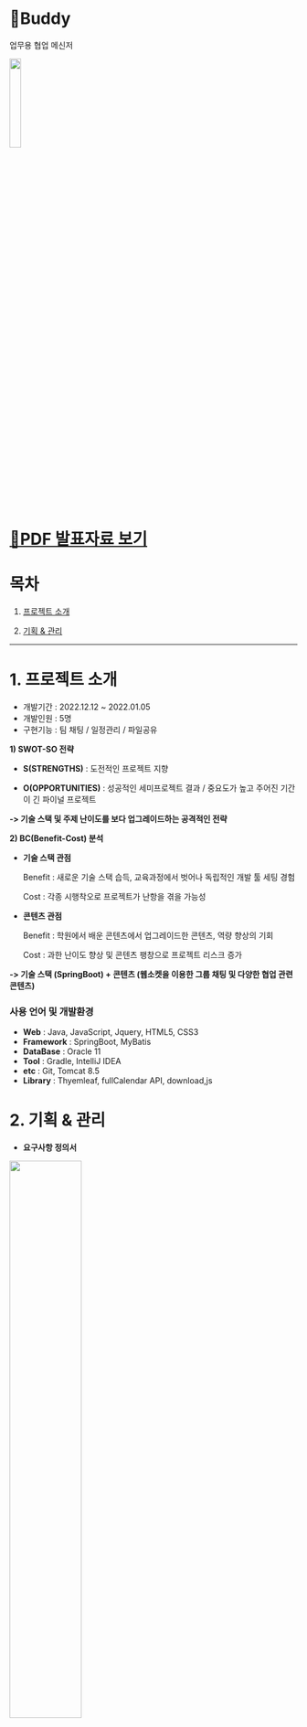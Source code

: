 # 💬Buddy
업무용 협업 메신저

<img src="https://user-images.githubusercontent.com/101914200/220711683-d702c7ce-cf57-4169-ae2f-64c2ea0393c7.PNG" height="20%" width="20%">


# [📄PDF 발표자료 보기](https://drive.google.com/file/d/1bQDCzWmHd29F6kM-AXXTEGf9GxBb0GZI/view?usp=share_link)

# 목차

1. [프로젝트 소개](#1-프로젝트-소개)

2. [기획 & 관리](#2-기획--관리)
-------------
# 1. 프로젝트 소개
* 개발기간 : 2022.12.12 ~ 2022.01.05
* 개발인원 : 5명
* 구현기능 : 팀 채팅 / 일정관리 / 파일공유

**1) SWOT-SO 전략**

* **S(STRENGTHS)** : 도전적인 프로젝트 지향

* **O(OPPORTUNITIES)** : 성공적인 세미프로젝트 결과 / 중요도가 높고 주어진 기간이 긴 파이널 프로젝트

**-> 기술 스택 및 주제 난이도를 보다 업그레이드하는 공격적인 전략**

**2) BC(Benefit-Cost) 분석**

* **기술 스택 관점**

   Benefit : 새로운 기술 스택 습득, 교육과정에서 벗어나 독립적인 개발 툴 세팅 경험

   Cost : 각종 시행착오로 프로젝트가 난항을 겪을 가능성

* **콘텐츠 관점**

   Benefit : 학원에서 배운 콘텐츠에서 업그레이드한 콘텐츠, 역량 향상의 기회

   Cost : 과한 난이도 향상 및 콘텐츠 팽창으로 프로젝트 리스크 증가

**-> 기술 스택 (SpringBoot) + 콘텐츠 (웹소켓을 이용한 그룹 채팅 및 다양한 협업 관련 콘텐츠)**


### **사용 언어 및 개발환경**
* **Web** : Java, JavaScript, Jquery, HTML5, CSS3
* **Framework** : SpringBoot, MyBatis
* **DataBase** : Oracle 11
* **Tool** : Gradle, IntelliJ IDEA
* **etc** : Git, Tomcat 8.5
* **Library** : Thyemleaf, fullCalendar API, download,js

# 2. 기획 & 관리
* **요구사항 정의서**
<img src="https://user-images.githubusercontent.com/101914200/220872252-a4a685d3-230c-4fd0-8fde-b9b8d7a82da8.jpg" height="50%" width="50%">
<img src="https://user-images.githubusercontent.com/101914200/220872304-8a1be048-2dfc-4254-9bce-b45fa51dfc91.jpg" height="50%" width="50%">



* **작업 일정**
<img width="575" alt="파이널_작업일정" src="https://user-images.githubusercontent.com/101914200/220702637-b93c778e-bdbd-4dc1-a543-23a9e3ad70b1.png">


* **ERD**
<img src="https://user-images.githubusercontent.com/101914200/220873079-f919574b-7f91-4459-ad39-4d3efafe88c2.png" height="70%" width="70%">

-------------
**[메인 화면]**
![image](https://user-images.githubusercontent.com/101914200/217018605-f1308697-3386-4db3-a099-5fe44748be55.png)
![image](https://github.com/ChaSeokHo/Buddy-Project/assets/116864886/91d72198-7f31-4d05-b818-a1c6b225a5be)

**[채팅 화면] - 채팅방 생성, 토픽 생성, 채팅 기능, 이모티콘 기능, 파일 첨부 기능**
![image](https://user-images.githubusercontent.com/101914200/217018249-6ce4929a-f984-4594-8e66-f1ae8c09a05c.png)

**[파일 드라이브 화면]**
<img width="1269" alt="228264555-63a79b7c-60ae-4f2f-b323-74a3a31863b3" src="https://github.com/ChaSeokHo/Buddy-Project/assets/116864886/c031ed10-bedb-45a6-a8f0-8921461d8dc3">

**[일정관리 캘린더 화면]**
<img width="1273" alt="228264715-afce99d0-9f6e-4137-8605-2d756d11e4ef" src="https://github.com/ChaSeokHo/Buddy-Project/assets/116864886/ee7feb79-e023-4678-85e5-69f8d7bad7a1">
